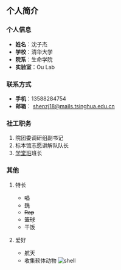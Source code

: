 ## 个人简介
### 个人信息
- **姓名**：沈子杰
- **学校**：清华大学
- **院系**：生命学院
- **实验室**：Ou Lab

### 联系方式
- **手机**：13588284754
- **邮箱**： shenzj18@mails.tsinghua.edu.cn

### 社工职务
1. 院团委调研组副书记
2. 标本馆志愿讲解队队长
3. [学堂班](http://xuetangban.life.tsinghua.edu.cn "学堂班主页")班长

### 其他
1. 特长
   - ~~唱~~
   - ~~跳~~
   - ~~Rap~~
   - ~~篮球~~
   - 干饭

2. 爱好
   - 航天
   - 收集软体动物
      ![shell](https://wx2.sinaimg.cn/mw690/005HCWSfly1gnqzzelkwlj34o02c0u1a.jpg "收藏的螺")
